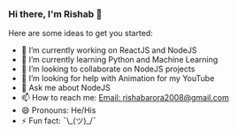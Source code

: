 ### Hi there, I'm Rishab 👋

Here are some ideas to get you started:

- 🔭 I’m currently working on ReactJS and NodeJS
- 🌱 I’m currently learning Python and Machine Learning
- 👯 I’m looking to collaborate on NodeJS projects
- 🤔 I’m looking for help with Animation for my YouTube
- 💬 Ask me about NodeJS
- 📫 How to reach me: [Email: rishabarora2008@gmail.com](rishabarora2008@gmail.com)
- 😄 Pronouns: He/His
- ⚡ Fun fact: ¯\\\_(ツ)_/¯

